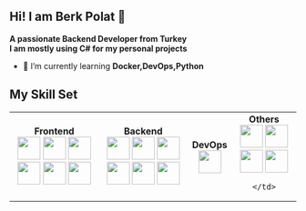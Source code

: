 ## Hi! I am Berk Polat 👋
**A passionate Backend Developer from Turkey** <br/>
**I am mostly using C# for my personal projects** <br/>
- 🌱 I’m currently learning **Docker,DevOps,Python**

## My Skill Set

<table>
  <tr>
    <td align="center">
      <strong>Frontend</strong><br>
      <img src="https://cdn.jsdelivr.net/gh/devicons/devicon/icons/python/python-original.svg" width="40" height="40"/> 
      <img src="https://cdn.jsdelivr.net/gh/devicons/devicon/icons/flask/flask-original.svg" width="40" height="40"/> 
      <img src="https://cdn.jsdelivr.net/gh/devicons/devicon/icons/html5/html5-original.svg" width="40" height="40"/> 
      <img src="https://cdn.jsdelivr.net/gh/devicons/devicon/icons/css3/css3-original.svg" width="40" height="40"/> 
      <img src="https://cdn.jsdelivr.net/gh/devicons/devicon/icons/javascript/javascript-original.svg" width="40" height="40"/> 
      <img src="https://cdn.jsdelivr.net/gh/devicons/devicon/icons/bootstrap/bootstrap-original.svg" width="40" height="40"/>
    </td>
    <td align="center">
      <strong>Backend</strong><br>
      <img src="https://cdn.jsdelivr.net/gh/devicons/devicon/icons/dotnetcore/dotnetcore-original.svg" width="40" height="40"/> 
      <img src="https://cdn.jsdelivr.net/gh/devicons/devicon/icons/csharp/csharp-original.svg" width="40" height="40"/> 
      <img src="https://cdn.jsdelivr.net/gh/devicons/devicon/icons/microsoftsqlserver/microsoftsqlserver-plain.svg" width="40" height="40"/> 
      <img src="https://cdn.jsdelivr.net/gh/devicons/devicon/icons/mysql/mysql-original.svg" width="40" height="40"/> 
      <img src="https://cdn.jsdelivr.net/gh/devicons/devicon/icons/postgresql/postgresql-original.svg" width="40" height="40"/> 
      <img src="https://cdn.jsdelivr.net/gh/devicons/devicon/icons/git/git-original.svg" width="40" height="40"/>
    </td>
    <td align="center">
      <strong>DevOps</strong><br>
      <img src="https://cdn.jsdelivr.net/gh/devicons/devicon/icons/docker/docker-original.svg" width="40" height="40"/>
    </td>
    <td align="center">
      <strong>Others</strong><br>
      <img src="https://cdn.jsdelivr.net/gh/devicons/devicon/icons/rabbitmq/rabbitmq-original.svg" width="40" height="40"/> 
      <img src="https://cdn.jsdelivr.net/gh/devicons/devicon/icons/kotlin/kotlin-original.svg" width="40" height="40"/> 
      <img src="https://cdn.jsdelivr.net/gh/devicons/devicon/icons/apache/apache-original-wordmark.svg" width="40" height="40"/> 
      <img src="https://cdn.jsdelivr.net/gh/devicons/devicon/icons/apache/apache-original.svg" width="40" height="40"/> 
      
    </td>
  </tr>
</table>



<!--
**berk2k/berk2k** is a ✨ _special_ ✨ repository because its `README.md` (this file) appears on your GitHub profile.

Here are some ideas to get you started:

- 🔭 I’m currently working on ...
- 🌱 I’m currently learning ...
- 👯 I’m looking to collaborate on ...
- 🤔 I’m looking for help with ...
- 💬 Ask me about ...
- 📫 How to reach me: ...
- 😄 Pronouns: ...
- ⚡ Fun fact: ...
-->
